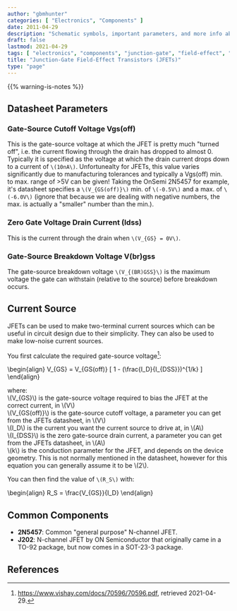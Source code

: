 ```yaml
---
author: "gbmhunter"
categories: [ "Electronics", "Components" ]
date: 2011-04-29
description: "Schematic symbols, important parameters, and more info about junction-gate field-effect transistors (JFETs)."
draft: false
lastmod: 2021-04-29
tags: [ "electronics", "components", "junction-gate", "field-effect", "transistors", "JFETs", "current-source" ]
title: "Junction-Gate Field-Effect Transistors (JFETs)"
type: "page"
---
```


{{% warning-is-notes %}}

## Datasheet Parameters

### Gate-Source Cutoff Voltage Vgs(off)

This is the gate-source voltage at which the JFET is pretty much "turned off", i.e. the current flowing through the drain has dropped to almost 0. Typically it is specified as the voltage at which the drain current drops down to a current of `\(10nA\)`. Unfortunealty for JFETs, this value varies significantly due to manufacturing tolerances and typically a Vgs(off) min. to max. range of >5V can be given! Taking the OnSemi 2N5457 for example, it's datasheet specifies a `\(V_{GS(off)}\)` min. of `\(-0.5V\)` and a max. of `\(-6.0V\)` (ignore that because we are dealing with negative numbers, the max. is actually a "smaller" number than the min.).

### Zero Gate Voltage Drain Current (Idss)

This is the current through the drain when `\(V_{GS} = 0V\)`.

### Gate-Source Breakdown Voltage V(br)gss

The gate-source breakdown voltage `\(V_{(BR)GSS}\)` is the maximum voltage the gate can withstain (relative to the source) before breakdown occurs.

## Current Source

JFETs can be used to make two-terminal current sources which can be useful in circuit design due to their simplicity. They can also be used to make low-noise current sources.

You first calculate the required gate-source voltage[^vishay-an103-jfet-constant-current-source]:

<p>\begin{align}
V_{GS} = V_{GS(off)} [ 1 - (\frac{I_D}{I_{DSS}})^{1/k} ]
\end{align}</p>

<p class="centered">
where:<br/>
\(V_{GS}\) is the gate-source voltage required to bias the JFET at the correct current, in \(V\)<br/>
\(V_{GS(off)}\) is the gate-source cutoff voltage, a parameter you can get from the JFETs datasheet, in \(V\)<br/>
\(I_D\) is the current you want the current source to drive at, in \(A\)<br/>
\(I_{DSS}\) is the zero gate-source drain current, a parameter you can get from the JFETs datasheet, in \(A\)<br/>
\(k\) is the conduction parameter for the JFET, and depends on the device geometry. This is not normally mentioned in the datasheet, however for this equation you can generally assume it to be \(2\).
</p>

You can then find the value of `\(R_S\)` with:

<p>\begin{align}
R_S = \frac{V_{GS}}{I_D}
\end{align}</p>

## Common Components

* **2N5457**: Common "general purpose" N-channel JFET.
* **J202**: N-channel JFET by ON Semiconductor that originally came in a TO-92 package, but now comes in a SOT-23-3 package.

## References

[^vishay-an103-jfet-constant-current-source]: <https://www.vishay.com/docs/70596/70596.pdf>, retrieved 2021-04-29.